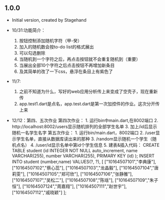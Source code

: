 ## 1.0.0

- Initial version, created by Stagehand
- 10/31:功能简介：
    1. 按钮控制添加随机字符（甲-癸）
    2. 加入的随机数会按to-do list的格式展出
    3. 可以勾选删除
    4. 当随机到一个字符之后，再点击按钮就不会重复随机到（重要）
    5. 当展出全部10个字符之后点击按钮不再增加新条目
    6. 及其简单的改了一下css，悬浮在条目上有紫色了

- 11/7:
    1. 之前不知道为什么，写好的web应用分析传上来变成了空壳子，现在重新传
    2. app.test1.dart是点名，app.test.dart是第一次加控件的作业。这次分开传上来

- 12/12：第四、五次作业
    第四次作业：
        1.  运行bin中main.dart,在8002端口
        2.  http://localhost:8002/users显示随机排列的全部学生名单
        3.  加上/id后显示随机一名学生名字
    第五次作业：
        1.  运行bin/main.dart，8002端口
        2.  /user显示学生名单，直接从数据库读出来的那种
        3.  /random显示随机一个学生（随机点名）
        4.  /user/id显示名单中第id个学生信息
        5.  建表&插入代码：
            CREATE TABLE student (id INTEGER NOT NULL auto_increment, 
                name VARCHAR(255),
                number VARCHAR(255), 
                PRIMARY KEY (id)
            );
            INSERT INTO student (number,name)  VALUES(?, ?), 
            [
                ["10164507101","李典康"],
                ["10164507102","蔡心蕊"],
                ["10164507103","龙晶毅"],
                ["10164507104","唐莉雯"],
                ["10164507105","郑可欣"],
                ["10164507106","张静雅"],
                ["10164507107","吴松二"],
                ["10164507108","陈瑶"],
                ["10164507109","朱子恒"],
                ["10164507124","周嘉翔"],
                ["10164507111","赵世宇"],
                ["10164507112","戚晓颖"]
            ];
